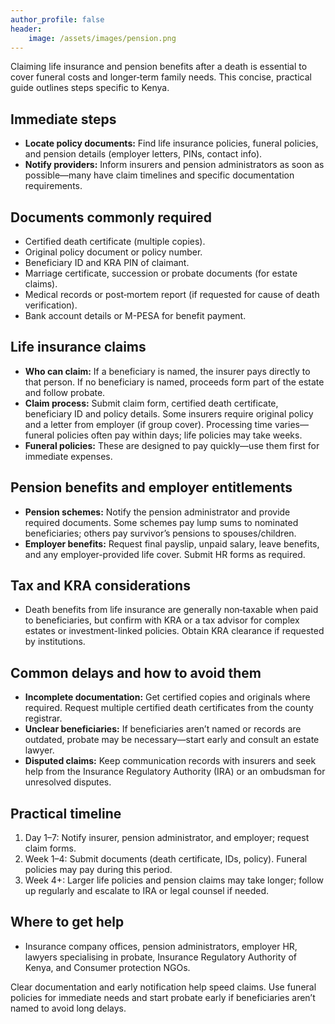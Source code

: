 ```yaml
---
author_profile: false
header:
    image: /assets/images/pension.png
---
```


Claiming life insurance and pension benefits after a death is essential to cover funeral costs and longer‑term family needs. This concise, practical guide outlines steps specific to Kenya.

## Immediate steps
- **Locate policy documents:** Find life insurance policies, funeral policies, and pension details (employer letters, PINs, contact info).  
- **Notify providers:** Inform insurers and pension administrators as soon as possible—many have claim timelines and specific documentation requirements.

## Documents commonly required
- Certified death certificate (multiple copies).  
- Original policy document or policy number.  
- Beneficiary ID and KRA PIN of claimant.  
- Marriage certificate, succession or probate documents (for estate claims).  
- Medical records or post‑mortem report (if requested for cause of death verification).  
- Bank account details or M-PESA for benefit payment.

## Life insurance claims
- **Who can claim:** If a beneficiary is named, the insurer pays directly to that person. If no beneficiary is named, proceeds form part of the estate and follow probate.  
- **Claim process:** Submit claim form, certified death certificate, beneficiary ID and policy details. Some insurers require original policy and a letter from employer (if group cover). Processing time varies—funeral policies often pay within days; life policies may take weeks.  
- **Funeral policies:** These are designed to pay quickly—use them first for immediate expenses.

## Pension benefits and employer entitlements
- **Pension schemes:** Notify the pension administrator and provide required documents. Some schemes pay lump sums to nominated beneficiaries; others pay survivor’s pensions to spouses/children.  
- **Employer benefits:** Request final payslip, unpaid salary, leave benefits, and any employer-provided life cover. Submit HR forms as required.

## Tax and KRA considerations
- Death benefits from life insurance are generally non‑taxable when paid to beneficiaries, but confirm with KRA or a tax advisor for complex estates or investment-linked policies. Obtain KRA clearance if requested by institutions.

## Common delays and how to avoid them
- **Incomplete documentation:** Get certified copies and originals where required. Request multiple certified death certificates from the county registrar.  
- **Unclear beneficiaries:** If beneficiaries aren’t named or records are outdated, probate may be necessary—start early and consult an estate lawyer.  
- **Disputed claims:** Keep communication records with insurers and seek help from the Insurance Regulatory Authority (IRA) or an ombudsman for unresolved disputes.

## Practical timeline
1. Day 1–7: Notify insurer, pension administrator, and employer; request claim forms.  
2. Week 1–4: Submit documents (death certificate, IDs, policy). Funeral policies may pay during this period.  
3. Week 4+: Larger life policies and pension claims may take longer; follow up regularly and escalate to IRA or legal counsel if needed.

## Where to get help
- Insurance company offices, pension administrators, employer HR, lawyers specialising in probate, Insurance Regulatory Authority of Kenya, and Consumer protection NGOs.

Clear documentation and early notification help speed claims. Use funeral policies for immediate needs and start probate early if beneficiaries aren’t named to avoid long delays.
